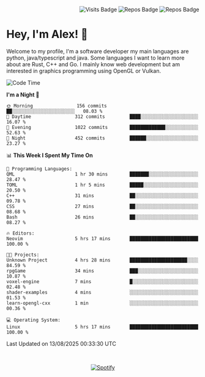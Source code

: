 <p align="right">
  <img src="https://github-badges-api-l4jk.vercel.app/api/visits/Alextibtab/Alextibtab" alt="Visits Badge">
  <img src="https://img.shields.io/badge/dynamic/json?url=https%3A%2F%2Fapi.github.com%2Fusers%2FAlextibtab&query=%24.public_repos&label=Repos" alt="Repos Badge">
  <img src="https://github-badges-api-l4jk.vercel.app/api/years/Alextibtab" alt="Repos Badge">
</p>

<h1 align="left">Hey, I'm Alex! 💽 </h1>

Welcome to my profile, I'm a software developer my main languages are python, java/typescript and java. Some languages I want to learn more about are Rust, C++ and Go. I mainly know web development but am interested in graphics programming using OpenGL or Vulkan.

<!--START_SECTION:waka-->
![Code Time](http://img.shields.io/badge/Code%20Time-174%20hrs%2050%20mins-blue)

**I'm a Night 🦉** 

```text
🌞 Morning                156 commits         ██░░░░░░░░░░░░░░░░░░░░░░░   08.03 % 
🌆 Daytime                312 commits         ████░░░░░░░░░░░░░░░░░░░░░   16.07 % 
🌃 Evening                1022 commits        █████████████░░░░░░░░░░░░   52.63 % 
🌙 Night                  452 commits         ██████░░░░░░░░░░░░░░░░░░░   23.27 % 
```


📊 **This Week I Spent My Time On** 

```text
💬 Programming Languages: 
QML                      1 hr 30 mins        ███████░░░░░░░░░░░░░░░░░░   28.47 % 
TOML                     1 hr 5 mins         █████░░░░░░░░░░░░░░░░░░░░   20.50 % 
C++                      31 mins             ██░░░░░░░░░░░░░░░░░░░░░░░   09.78 % 
CSS                      27 mins             ██░░░░░░░░░░░░░░░░░░░░░░░   08.68 % 
Bash                     26 mins             ██░░░░░░░░░░░░░░░░░░░░░░░   08.27 % 

🔥 Editors: 
Neovim                   5 hrs 17 mins       █████████████████████████   100.00 % 

🐱‍💻 Projects: 
Unknown Project          4 hrs 28 mins       █████████████████████░░░░   84.59 % 
rpgGame                  34 mins             ███░░░░░░░░░░░░░░░░░░░░░░   10.87 % 
voxel-engine             7 mins              █░░░░░░░░░░░░░░░░░░░░░░░░   02.48 % 
shader-examples          4 mins              ░░░░░░░░░░░░░░░░░░░░░░░░░   01.53 % 
learn-opengl-cxx         1 min               ░░░░░░░░░░░░░░░░░░░░░░░░░   00.36 % 

💻 Operating System: 
Linux                    5 hrs 17 mins       █████████████████████████   100.00 % 
```


 Last Updated on 13/08/2025 00:33:30 UTC
<!--END_SECTION:waka-->
&nbsp;<div align="center">
  [![Spotify](https://spotify-now-playing-wine-six.vercel.app/api/spotify?border_color=ffffff)](https://open.spotify.com/user/pmo1v2ejnt42kgp5jar5drtag)
</div>

